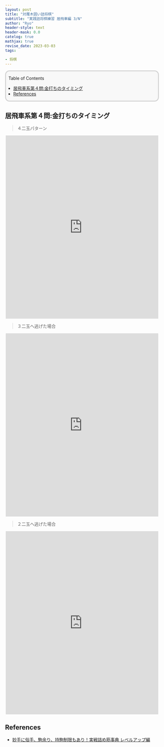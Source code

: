 ```yaml
---
layout: post
title: "対雁木囲い詰将棋"
subtitle: "実践詰将棋練習 居飛車編 3/N"
author: "Ryo"
header-style: text
header-mask: 0.0
catelog: true
mathjax: true
revise_date: 2023-03-03
tags:

- 将棋
---
```


<div style='border-radius: 1em; border-style:solid; border-color:#D3D3D3; background-color:#F8F8F8'>
<p class="h4">&nbsp;&nbsp;Table of Contents</p>
<!-- START doctoc generated TOC please keep comment here to allow auto update -->
<!-- DON'T EDIT THIS SECTION, INSTEAD RE-RUN doctoc TO UPDATE -->

- [居飛車系第４問:金打ちのタイミング](#%E5%B1%85%E9%A3%9B%E8%BB%8A%E7%B3%BB%E7%AC%AC%EF%BC%94%E5%95%8F%E9%87%91%E6%89%93%E3%81%A1%E3%81%AE%E3%82%BF%E3%82%A4%E3%83%9F%E3%83%B3%E3%82%B0)
- [References](#references)

<!-- END doctoc generated TOC please keep comment here to allow auto update -->

</div>

## 居飛車系第４問:金打ちのタイミング

> ４二玉パターン

<div class="math display" style="overflow: auto">
<iframe width="500" height="600" src="https://nbviewer.org/github/RyoNakagami/ryonak_kifPlayer/blob/main/kif_html/myoshu_zokusyu_levelup_01_04_A.html" frameborder="0" allow="autoplay; encrypted-media" allowfullscreen></iframe>
</div>

> ３二玉へ逃げた場合

<div class="math display" style="overflow: auto">
<iframe width="500" height="600" src="https://nbviewer.org/github/RyoNakagami/ryonak_kifPlayer/blob/main/kif_html/myoshu_zokusyu_levelup_01_04_B.html" frameborder="0" allow="autoplay; encrypted-media" allowfullscreen></iframe>
</div>

> ２二玉へ逃げた場合

<div class="math display" style="overflow: auto">
<iframe width="500" height="600" src="https://nbviewer.org/github/RyoNakagami/ryonak_kifPlayer/blob/main/kif_html/myoshu_zokusyu_levelup_01_04_C.html" frameborder="0" allow="autoplay; encrypted-media" allowfullscreen></iframe>
</div>


## References

- [妙手に俗手、駒余り、持駒制限もあり！実戦詰め筋事典 レベルアップ編](https://book.mynavi.jp/ec/products/detail/id=112475)